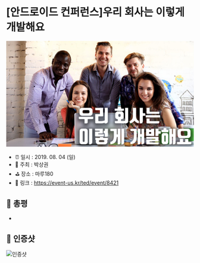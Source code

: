 # [안드로이드 컨퍼런스]우리 회사는 이렇게 개발해요

![[안드로이드 컨퍼런스]우리 회사는 이렇게 개발해요](image.png)

- ⏰ 일시 : 2019. 08. 04 (일)
- 💁 주최 : 박상권
- ⛳ 장소 : 마루180
- 🔗 링크 : https://event-us.kr/ted/event/8421

## 👏 총평 

- 

## 📸 인증샷

![인증샷](self.png)
